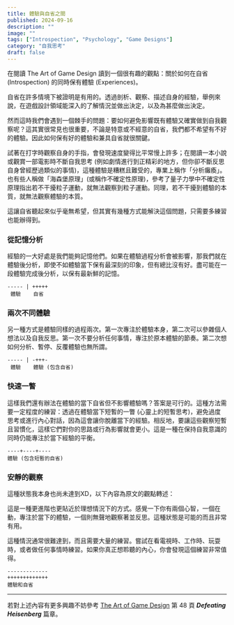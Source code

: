 ```yaml
---
title: 體驗與自省之間
published: 2024-09-16
description: ""
image: ""
tags: ["Introspection", "Psychology", "Game Designs"]
category: "自我思考"
draft: false
---
```


在閱讀 The Art of Game Design 讀到一個很有趣的觀點：關於如何在自省 (Introspection) 的同時保有體驗 (Experiences)。

自省在許多情境下被證明是有用的。透過剖析、觀察、描述自身的經驗，舉例來說，在遊戲設計領域能深入的了解情況並做出決定，以及為甚麼做出決定。

然而這時我們會遇到一個棘手的問題：要如何避免影響既有體驗又確實做到自我觀察呢？這其實很常見也很重要，不論是特意或不經意的自省，我們都不希望有不好的體驗。因此如何保有好的體驗和兼具自省就很關鍵。

試著在打字時觀察自身的手指，會發現速度變得比平常慢上許多；在閱讀一本小說或觀賞一部電影時不斷自我思考 (例如劇情進行到正精彩的地方，但你卻不斷反思自身曾經歷過類似的事情)，這種體驗是糟糕且難受的，專業上稱作「分析癱瘓」。也有些人稱做「海森堡原理」(或稱作不確定性原理)，參考了量子力學中不確定性原理指出若不干擾粒子運動，就無法觀察到粒子運動。同理，若不干擾到體驗的本質，就無法觀察體驗的本質。

這讓自省聽起來似乎毫無希望，但其實有幾種方式能解決這個問題，只需要多練習也能辦得到。


### 從記憶分析

經驗的一大好處是我們能夠記憶他們。如果在體驗過程分析會被影響，那我們就在體驗後分析，即使不如體驗當下保有最深刻的印象，但有總比沒有好。盡可能在一段體驗完成後分析，以保有最新鮮的記憶。

```
----- | +++++
 體驗    自省
```

### 兩次不同體驗

另一種方式是體驗同樣的過程兩次。第一次專注於體驗本身，第二次可以參雜個人想法以及自我反思。第一次不要分析任何事情，專注於原本體驗的節奏。第二次想如何分析、暫停、反覆體驗也無所謂。

```
----- | -+++-
 體驗    體驗 (包含自省)
```

### 快速一瞥

這樣我們還有辦法在體驗的當下自省但不影響體驗嗎？答案是可行的。這種方法需要一定程度的練習：透過在體驗當下短暫的一瞥 (心靈上的短暫思考)，避免過度思考或進行內心對話，因為這會讓你脫離當下的經驗。相反地，要讓這些觀察短暫且習慣化，這樣它們對你的思路或行為影響就會更小。這是一種在保持自我意識的同時仍能專注於當下經驗的平衡。

```
----+----+----
體驗 (包含短暫的自省)
```


### 安靜的觀察

這種狀態我本身也尚未達到XD，以下內容為原文的觀點轉述：

這是一種更進階也更貼近於理想情況下的方式。感覺一下你有兩個心智，一個在動，專注於當下的體驗，一個則無聲地觀察著並反思。這種狀態是可能的而且非常有用。

這種情況通常很難達到，而且需要大量的練習。嘗試在看電視時、工作時、玩耍時，或者做任何事情時練習。如果你真正想聆聽的內心，你會發現這個練習非常值得。

```
-------------
+++++++++++++
體驗和自省
```

---

若對上述內容有更多興趣不妨參考 [The Art of Game Design](https://www.inventoridigiochi.it/wp-content/uploads/2020/07/art-of-game-design.pdf) 第 48 頁 ***Defeating Heisenberg*** 篇章。